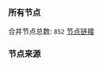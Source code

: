 ### 所有节点
合并节点总数: `852`
[节点链接](https://raw.githubusercontent.com/rzhy1/11/master/sub/sub_merge_base64.txt)

### 节点来源

